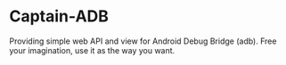Captain-ADB
===========

Providing simple web API and view for Android Debug Bridge (adb).  Free your imagination, use it as the way you want.
